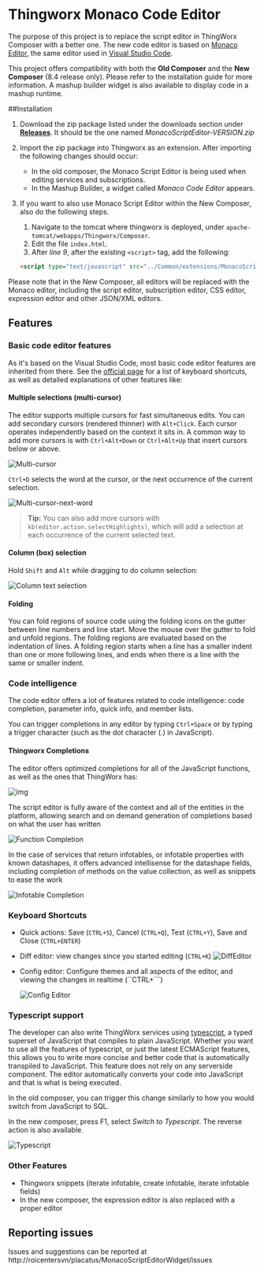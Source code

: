 

# Thingworx Monaco Code Editor

The purpose of this project is to replace the script editor in ThingWorx Composer with a better one.
The new code editor is based on [Monaco Editor](https://microsoft.github.io/monaco-editor/index.html), the same editor used in [Visual Studio Code](https://code.visualstudio.com/). 

This project offers compatibility with both the **Old Composer** and the **New Composer** (8.4 release only). Please refer to the installation guide for more information. A mashup builder widget is also available to display code in a mashup runtime.

##Installation

1. Download the zip package listed under the downloads section under [**Releases**](/placatus/MonacoScriptEditorWidget/releases). It should be the one named _MonacoScriptEditor-VERSION.zip_

2. Import the zip package into Thingworx as an extension. After importing the following changes should occur:

   * In the old composer, the Monaco Script Editor is being used when editing services and subscriptions.
   * In the Mashup Builder, a widget called _Monaco Code Editor_ appears.

3. If you want to also use Monaco Script Editor within the New Composer, also do the following steps.

   1. Navigate to the tomcat where thingworx is deployed, under `apache-tomcat/webapps/Thingworx/Composer`. 
   2. Edit the file `index.html`.
   3. After _line 9_, after the existing `<script>` tag, add the following: 

   ```html
   <script type="text/javascript" src="../Common/extensions/MonacoScriptEditor/ui/MonacoScriptEditor/newComposer.bundle.js" charset="UTF-8"></script>
   ```

Please note that in the New Composer, all editors will be replaced with the Monaco editor, including the script editor, subscription editor, CSS editor, expression editor and other JSON/XML editors.

## Features
### Basic code editor features

As it's based on the Visual Studio Code, most basic code editor features are inherited from there. See the [official page](https://code.visualstudio.com/docs/editor/codebasics) for a list of keyboard shortcuts, as well as detailed explanations of other features like:
#### Multiple selections (multi-cursor)

The editor supports multiple cursors for fast simultaneous edits. You can add secondary cursors (rendered thinner) with `Alt+Click`. Each cursor operates independently based on the context it sits in. A common way to add more cursors is with `Ctrl+Alt+Down` or `Ctrl+Alt+Up` that insert cursors below or above.

![Multi-cursor](https://code.visualstudio.com/assets/docs/editor/codebasics/multicursor.gif)

`Ctrl+D` selects the word at the cursor, or the next occurrence of the current selection.

![Multi-cursor-next-word](https://code.visualstudio.com/assets/docs/editor/codebasics/multicursor-word.gif)

> **Tip:** You can also add more cursors with `kb(editor.action.selectHighlights)`, which will add a selection at each occurrence of the current selected text.
#### Column (box) selection

Hold `Shift` and `Alt` while dragging to do column selection:

![Column text selection](https://code.visualstudio.com/assets/docs/editor/codebasics/column-select.gif)
#### Folding

You can fold regions of source code using the folding icons on the gutter between line numbers and line start. Move the mouse over the gutter to fold and unfold regions. The folding regions are evaluated based on the indentation of lines. A folding region starts when a line has a smaller indent than one or more following lines, and ends when there is a line with the same or smaller indent.
### Code intelligence

The code editor offers a lot of features related to code intelligence: code completion, parameter info, quick info, and member lists. 

You can trigger completions in any editor by typing `Ctrl+Space` or by typing a trigger character (such as the dot character (.) in JavaScript).

#### Thingworx Completions

The editor offers optimized completions for all of the JavaScript functions, as well as the ones that ThingWorx has:

![img](https://i.imgur.com/59jpwpZ.gif)

The script editor is fully aware of the context and all of the entities in the platform, allowing search and on demand generation of completions based on what the user has written

![Function Completion](https://i.imgur.com/oU0m2pc.gif)

In the case of services that return infotables, or infotable properties with known datashapes, it offers advanced intellisense for the datashape fields, including completion of methods on the value collection, as well as snippets to ease the work

![Infotable Completion](https://i.imgur.com/TJfJ5sx.gif)


### Keyboard Shortcuts
* Quick actions: Save (`CTRL+S`), Cancel (`CTRL+Q`), Test (`CTRL+Y`), Save and Close (`CTRL+ENTER`)

* Diff editor: view changes since you started editing (`CTRL+K`)
  ![DiffEditor](http://i.imgur.com/1DywhM7.png)

* Config editor: Configure themes and all aspects of the editor, and viewing the changes in realtime (``CTRL+```)

  ![Config Editor](https://i.imgur.com/sBCAPP0.png)

### Typescript support

The developer can also write ThingWorx services using [typescript](https://www.typescriptlang.org/), a typed superset of JavaScript that compiles to plain JavaScript. Whether you want to use all the features of typescript, or just the latest ECMAScript features, this allows you to write more concise and better code that is automatically transpiled to JavaScript. This feature does not rely on any serverside component. The editor automatically converts your code into JavaScript and that is what is being executed.

In the old composer, you can trigger this change similarly to how you would switch from JavaScript to SQL.

In the new composer, press F1, select _Switch to Typescript_. The reverse action is also available.

![Typescript](https://i.imgur.com/O8SmVih.gif)

### Other Features
* Thingworx snippets (iterate infotable, create infotable, iterate infotable fields)
* In the new composer, the expression editor is also replaced with a proper editor

## Reporting issues 

Issues and suggestions can be reported at http://roicentersvn/placatus/MonacoScriptEditorWidget/issues
